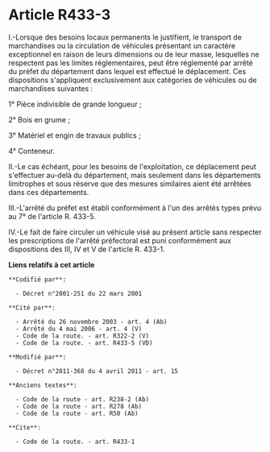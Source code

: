 # Article R433-3

I.-Lorsque des besoins locaux permanents le justifient, le transport de marchandises ou la circulation de véhicules
présentant un caractère exceptionnel en raison de leurs dimensions ou de leur masse, lesquelles ne respectent pas les limites
réglementaires, peut être réglementé par arrêté du préfet du département dans lequel est effectué le déplacement. Ces
dispositions s'appliquent exclusivement aux catégories de véhicules ou de marchandises suivantes : 

1° Pièce indivisible de grande longueur ; 

2° Bois en grume ; 

3° Matériel et engin de travaux publics ; 

4° Conteneur. 

II.-Le cas échéant, pour les besoins de l'exploitation, ce déplacement peut s'effectuer au-delà du département, mais
seulement dans les départements limitrophes et sous réserve que des mesures similaires aient été arrêtées dans ces
départements. 

III.-L'arrêté du préfet est établi conformément à l'un des arrêtés types prévu au 7° de l'article R. 433-5. 

IV.-Le fait de faire circuler un véhicule visé au présent article sans respecter les prescriptions de l'arrêté préfectoral
est puni conformément aux dispositions des III, IV et V de l'article R. 433-1.

**Liens relatifs à cet article**

	**Codifié par**:

	  - Décret n°2001-251 du 22 mars 2001

	**Cité par**:

	  - Arrêté du 26 novembre 2003 - art. 4 (Ab)
	  - Arrêté du 4 mai 2006 - art. 4 (V)
	  - Code de la route. - art. R322-2 (V)
	  - Code de la route. - art. R433-5 (VD)

	**Modifié par**:

	  - Décret n°2011-368 du 4 avril 2011 - art. 15

	**Anciens textes**:

	  - Code de la route - art. R238-2 (Ab)
	  - Code de la route - art. R278 (Ab)
	  - Code de la route - art. R50 (Ab)

	**Cite**:

	  - Code de la route. - art. R433-1
